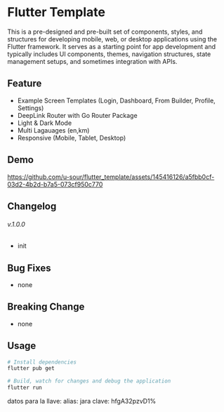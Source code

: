 # Flutter Template

This is a pre-designed and pre-built set of components, styles, and structures for developing mobile, web, or desktop applications using the Flutter framework. It serves as a starting point for app development and typically includes UI components, themes, navigation structures, state management setups, and sometimes integration with APIs.

## Feature

- Example Screen Templates (Login, Dashboard, From Builder, Profile, Settings)
- DeepLink Router with Go Router Package
- Light & Dark Mode
- Multi Lagauages (en,km)
- Responsive (Mobile, Tablet, Desktop)

## Demo

https://github.com/u-sour/flutter_template/assets/145416126/a5fbb0cf-03d2-4b2d-b7a5-073cf950c770

## Changelog

###### v.1.0.0

- init

## Bug Fixes

- none

## Breaking Change

- none

## Usage

```bash
# Install dependencies
flutter pub get

# Build, watch for changes and debug the application
flutter run
```


datos para la llave:
alias: jara
clave: hfgA32pzvD1%